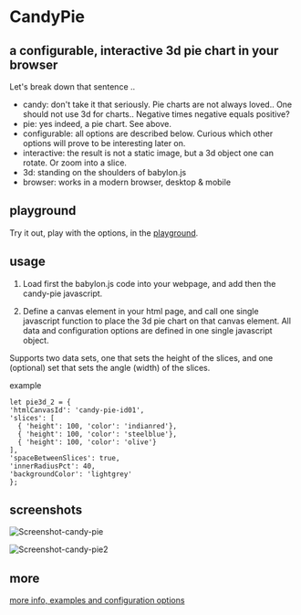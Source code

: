 # CandyPie
## a configurable, interactive 3d pie chart in your browser

Let's break down that sentence ..

- candy: don't take it that seriously. Pie charts are not always loved.. One should not use 3d for charts.. Negative times negative equals positive?
- pie: yes indeed, a pie chart. See above.
- configurable: all options are described below. Curious which other options will prove to be interesting later on.
- interactive: the result is not a static image, but a 3d object one can rotate. Or zoom into a slice.
- 3d: standing on the shoulders of babylon.js
- browser: works in a modern browser, desktop & mobile

## playground

Try it out, play with the options, in the [playground](https://thierryvergult.github.io/CandyPie/playground.htm).

## usage

1. Load first the babylon.js code into your webpage, and add then the candy-pie javascript.

2. Define a canvas element in your html page, and call one single javascript function to place the 3d pie chart on that canvas element. All data and configuration options are defined in one single javascript object.

Supports two data sets, one that sets the height of the slices, and one (optional) set that sets the angle (width) of the slices.

example
```
let pie3d_2 = {
'htmlCanvasId': 'candy-pie-id01',
'slices': [
  { 'height': 100, 'color': 'indianred'},
  { 'height': 100, 'color': 'steelblue'},
  { 'height': 100, 'color': 'olive'}
],
'spaceBetweenSlices': true,
'innerRadiusPct': 40,
'backgroundColor': 'lightgrey'
};
```

## screenshots

![Screenshot-candy-pie](https://user-images.githubusercontent.com/11560767/184908958-1da16ce2-3e11-40a1-995b-c9620535cee9.png)

![Screenshot-candy-pie2](https://user-images.githubusercontent.com/11560767/184909403-5629809d-d356-4082-b2b2-8a775b4ca131.png)

## more

[more info, examples and configuration options](https://thierryvergult.github.io/CandyPie/)
